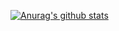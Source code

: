 [![Anurag's github stats](https://github-readme-stats.vercel.app/api?username=xsdjt&show_icons=true&theme=tokyonight)](https://github.com/xsdjt)

<!---
xsdjt/xsdjt is a ✨ special ✨ repository because its `README.md` (this file) appears on your GitHub profile.
You can click the Preview link to take a look at your changes.
- 👋 Hi, I’m @xsdjt
- 👀 I’m interested in ...
- 🌱 I’m currently learning ...
- 💞️ I’m looking to collaborate on ...
- 📫 How to reach me ...
- 🔭 I’m currently working on ...
- 👯 I’m looking to collaborate on ...
- 🤔 I’m looking for help with ...
- 💬 Ask me about ...
- 😄 Pronouns: ...
- ⚡ Fun fact: ...

### Hi there 👋

##### myBlog：[myBlog](https://xsdjt.vercel.app/)
[![Anurag's github stats](https://github-readme-stats.vercel.app/api?username=xsdjt&show_icons=true&theme=tokyonight)](https://github.com/anuraghazra/github-readme-stats)

##### 持续学习中，希望不吝赐教（鞠躬）
<img src="https://github.com/chloeeee72/chloeeee72/blob/master/jugong.gif_jpg" alt="" title="" width="220" height="220" />
--->
